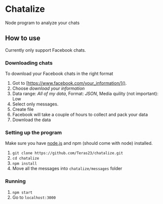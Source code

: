 # Chatalize
Node program to analyze your chats

## How to use
Currently only support Facebook chats.

### Downloading chats
To download your Facebook chats in the right format 
1. Got to [https://www.facebook.com/your_information/]().
2. Choose _download your information_
3. Data range: _All of my data_, Format: _JSON_, Media quility (not important): Low
4. Select only messages.
5. Create file
6. Facebook will take a couple of hours to collect and pack your data
7. Download the data

### Setting up the program
Make sure you have [node.js](https://nodejs.org/en/download/) and npm (should come with node) installed.
1. `git clone https://github.com/Teras23/chatalize.git`
2. `cd chatalize`
3. `npm install`
4. Move all the messages into `chatalize/messages` folder

### Running
1. `npm start`
2. Go to `localhost:3000`
